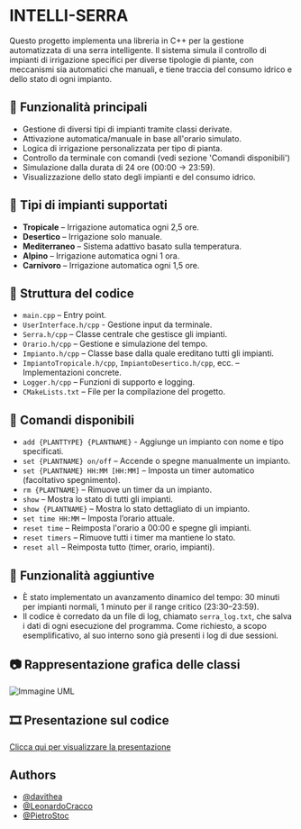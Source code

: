 
# INTELLI-SERRA

Questo progetto implementa una libreria in C++ per la gestione automatizzata di una serra intelligente. Il sistema simula il controllo di impianti di irrigazione specifici per diverse tipologie di piante, con meccanismi sia automatici che manuali, e tiene traccia del consumo idrico e dello stato di ogni impianto.


## 🎯 Funzionalità principali
- Gestione di diversi tipi di impianti tramite classi derivate.
- Attivazione automatica/manuale in base all'orario simulato.
- Logica di irrigazione personalizzata per tipo di pianta.
- Controllo da terminale con comandi (vedi sezione 'Comandi disponibili')
- Simulazione dalla durata di 24 ore (00:00 → 23:59).
- Visualizzazione dello stato degli impianti e del consumo idrico.
## 🌱 Tipi di impianti supportati

- **Tropicale** – Irrigazione automatica ogni 2,5 ore.
- **Desertico** – Irrigazione solo manuale.
- **Mediterraneo** – Sistema adattivo basato sulla temperatura.
- **Alpino** – Irrigazione automatica ogni 1 ora.
- **Carnivoro** – Irrigazione automatica ogni 1,5 ore.
## 📂 Struttura del codice

- `main.cpp` – Entry point.
- `UserInterface.h/cpp` - Gestione input da terminale.
- `Serra.h/cpp` – Classe centrale che gestisce gli impianti.
- `Orario.h/cpp` – Gestione e simulazione del tempo.
- `Impianto.h/cpp` – Classe base dalla quale ereditano tutti gli impianti.
- `ImpiantoTropicale.h/cpp`, `ImpiantoDesertico.h/cpp`, ecc. – Implementazioni concrete.
- `Logger.h/cpp` – Funzioni di supporto e logging.
- `CMakeLists.txt` – File per la compilazione del progetto.
## 🧪 Comandi disponibili

- `add {PLANTTYPE} {PLANTNAME}` - Aggiunge un impianto con nome e tipo specificati.
- `set {PLANTNAME} on/off` – Accende o spegne manualmente un impianto.
- `set {PLANTNAME} HH:MM [HH:MM]` – Imposta un timer automatico (facoltativo spegnimento).
- `rm {PLANTNAME}` – Rimuove un timer da un impianto.
- `show` – Mostra lo stato di tutti gli impianti.
- `show {PLANTNAME}` – Mostra lo stato dettagliato di un impianto.
- `set time HH:MM` – Imposta l’orario attuale.
- `reset time` – Reimposta l'orario a 00:00 e spegne gli impianti.
- `reset timers` – Rimuove tutti i timer ma mantiene lo stato.
- `reset all` – Reimposta tutto (timer, orario, impianti).
## 📌 Funzionalità aggiuntive
- È stato implementato un avanzamento dinamico del tempo: 30 minuti per impianti normali, 1 minuto per il range critico (23:30–23:59).
- Il codice è corredato da un file di log, chiamato `serra_log.txt`, che salva i dati di ogni esecuzione del programma. Come richiesto, a scopo esemplificativo, al suo interno sono già presenti i log di due sessioni.

## 📷 Rappresentazione grafica delle classi

![Immagine UML](https://files.catbox.moe/0bvibv.png)

## 🎞️ Presentazione sul codice

[Clicca qui per visualizzare la presentazione](https://www.canva.com/design/DAGonUBLEyM/HxP2DFfrwtcwTOIxa8TMnQ/edit?utm_content=DAGonUBLEyM&utm_campaign=designshare&utm_medium=link2&utm_source=sharebutton)

## Authors

- [@davithea](https://www.github.com/davithea)
- [@LeonardoCracco](https://github.com/LeonardoCracco)
- [@PietroStoc](https://github.com/PietroStoc)